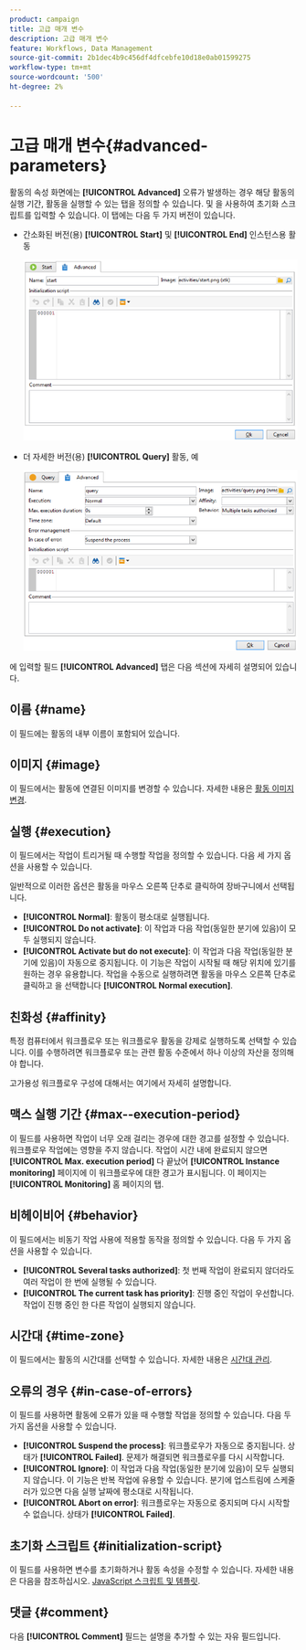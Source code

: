 ```yaml
---
product: campaign
title: 고급 매개 변수
description: 고급 매개 변수
feature: Workflows, Data Management
source-git-commit: 2b1dec4b9c456df4dfcebfe10d18e0ab01599275
workflow-type: tm+mt
source-wordcount: '500'
ht-degree: 2%

---
```


# 고급 매개 변수{#advanced-parameters}



활동의 속성 화면에는 **[!UICONTROL Advanced]** 오류가 발생하는 경우 해당 활동의 실행 기간, 활동을 실행할 수 있는 탭을 정의할 수 있습니다. 및 을 사용하여 초기화 스크립트를 입력할 수 있습니다. 이 탭에는 다음 두 가지 버전이 있습니다.

* 간소화된 버전(용) **[!UICONTROL Start]** 및 **[!UICONTROL End]** 인스턴스용 활동

   ![](assets/wf-advanced-basic.png)

* 더 자세한 버전(용) **[!UICONTROL Query]** 활동, 예

   ![](assets/wf-advanced-full.png)

에 입력할 필드 **[!UICONTROL Advanced]** 탭은 다음 섹션에 자세히 설명되어 있습니다.

## 이름 {#name}

이 필드에는 활동의 내부 이름이 포함되어 있습니다.

## 이미지 {#image}

이 필드에서는 활동에 연결된 이미지를 변경할 수 있습니다. 자세한 내용은 [활동 이미지 변경](change-activity-images.md).

## 실행 {#execution}

이 필드에서는 작업이 트리거될 때 수행할 작업을 정의할 수 있습니다. 다음 세 가지 옵션을 사용할 수 있습니다.

일반적으로 이러한 옵션은 활동을 마우스 오른쪽 단추로 클릭하여 장바구니에서 선택됩니다.

* **[!UICONTROL Normal]**: 활동이 평소대로 실행됩니다.
* **[!UICONTROL Do not activate]**: 이 작업과 다음 작업(동일한 분기에 있음)이 모두 실행되지 않습니다.
* **[!UICONTROL Activate but do not execute]**: 이 작업과 다음 작업(동일한 분기에 있음)이 자동으로 중지됩니다. 이 기능은 작업이 시작될 때 해당 위치에 있기를 원하는 경우 유용합니다. 작업을 수동으로 실행하려면 활동을 마우스 오른쪽 단추로 클릭하고 을 선택합니다 **[!UICONTROL Normal execution]**.

## 친화성 {#affinity}

특정 컴퓨터에서 워크플로우 또는 워크플로우 활동을 강제로 실행하도록 선택할 수 있습니다. 이를 수행하려면 워크플로우 또는 관련 활동 수준에서 하나 이상의 자산을 정의해야 합니다.

고가용성 워크플로우 구성에 대해서는 여기에서 자세히 설명합니다.


## 맥스 실행 기간 {#max--execution-period}

이 필드를 사용하면 작업이 너무 오래 걸리는 경우에 대한 경고를 설정할 수 있습니다. 워크플로우 작업에는 영향을 주지 않습니다. 작업이 시간 내에 완료되지 않으면 **[!UICONTROL Max. execution period]** 다 끝났어 **[!UICONTROL Instance monitoring]** 페이지에 이 워크플로우에 대한 경고가 표시됩니다. 이 페이지는 **[!UICONTROL Monitoring]** 홈 페이지의 탭.

## 비헤이비어 {#behavior}

이 필드에서는 비동기 작업 사용에 적용할 동작을 정의할 수 있습니다. 다음 두 가지 옵션을 사용할 수 있습니다.

* **[!UICONTROL Several tasks authorized]**: 첫 번째 작업이 완료되지 않더라도 여러 작업이 한 번에 실행될 수 있습니다.
* **[!UICONTROL The current task has priority]**: 진행 중인 작업이 우선합니다. 작업이 진행 중인 한 다른 작업이 실행되지 않습니다.

## 시간대 {#time-zone}

이 필드에서는 활동의 시간대를 선택할 수 있습니다. 자세한 내용은 [시간대 관리](managing-time-zones.md).

## 오류의 경우 {#in-case-of-errors}

이 필드를 사용하면 활동에 오류가 있을 때 수행할 작업을 정의할 수 있습니다. 다음 두 가지 옵션을 사용할 수 있습니다.

* **[!UICONTROL Suspend the process]**: 워크플로우가 자동으로 중지됩니다. 상태가 **[!UICONTROL Failed]**. 문제가 해결되면 워크플로우를 다시 시작합니다.
* **[!UICONTROL Ignore]**: 이 작업과 다음 작업(동일한 분기에 있음)이 모두 실행되지 않습니다. 이 기능은 반복 작업에 유용할 수 있습니다. 분기에 업스트림에 스케줄러가 있으면 다음 실행 날짜에 평소대로 시작됩니다.
* **[!UICONTROL Abort on error]**: 워크플로우는 자동으로 중지되며 다시 시작할 수 없습니다. 상태가 **[!UICONTROL Failed]**.

## 초기화 스크립트 {#initialization-script}

이 필드를 사용하면 변수를 초기화하거나 활동 속성을 수정할 수 있습니다. 자세한 내용은 다음을 참조하십시오. [JavaScript 스크립트 및 템플릿](javascript-scripts-and-templates.md).

## 댓글 {#comment}

다음 **[!UICONTROL Comment]** 필드는 설명을 추가할 수 있는 자유 필드입니다.

